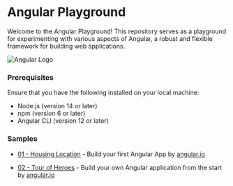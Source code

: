 # Angular Playground

Welcome to the Angular Playground! This repository serves as a playground for experimenting with various aspects of Angular, a robust and flexible framework for building web applications.

![Angular Logo](https://angular.io/assets/images/logos/angular/angular.png)

### Prerequisites

Ensure that you have the following installed on your local machine:

- Node.js (version 14 or later)
- npm (version 6 or later)
- Angular CLI (version 12 or later)

### Samples

- [01 - Housing Location](01-housing-location) - Build your first Angular App by [angular.io](https://angular.io/tutorial/first-app)

- [02 - Tour of Heroes](02-tour-of-heroes) - Build your own Angular application from the start by [angular.io](https://angular.io/tutorial/tour-of-heroes)